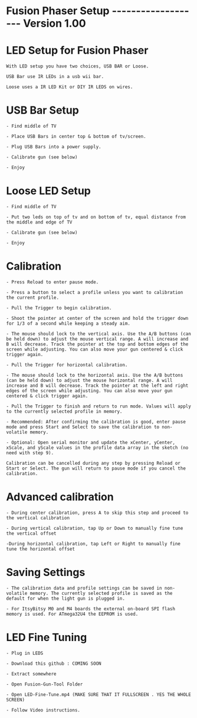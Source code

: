 # Fusion Phaser Setup ------------------- Version 1.00




# LED Setup for Fusion Phaser

    With LED setup you have two choices, USB BAR or Loose.

    USB Bar use IR LEDs in a usb wii bar.

    Loose uses a IR LED Kit or DIY IR LEDS on wires.

# USB Bar Setup

    - Find middle of TV

    - Place USB Bars in center top & bottom of tv/screen.

    - Plug USB Bars into a power supply.

    - Calibrate gun (see below)

    - Enjoy

# Loose LED Setup 

    - Find middle of TV

    - Put two leds on top of tv and on bottom of tv, equal distance from the middle and edge of TV

    - Calibrate gun (see below)
    
    - Enjoy


# Calibration

    - Press Reload to enter pause mode.

    - Press a button to select a profile unless you want to calibration the current profile.

    - Pull the Trigger to begin calibration.

    - Shoot the pointer at center of the screen and hold the trigger down for 1/3 of a second while keeping a steady aim.

    - The mouse should lock to the vertical axis. Use the A/B buttons (can be held down) to adjust the mouse vertical range. A will increase and B will decrease. Track the pointer at the top and bottom edges of the screen while adjusting. You can also move your gun centered & click trigger again.

    - Pull the Trigger for horizontal calibration.
    
    - The mouse should lock to the horizontal axis. Use the A/B buttons (can be held down) to adjust the mouse horizontal range. A will increase and B will decrease. Track the pointer at the left and right edges of the screen while adjusting. You can also move your gun centered & click trigger again.

    - Pull the Trigger to finish and return to run mode. Values will apply to the currently selected profile in memory.

    - Recommended: After confirming the calibration is good, enter pause mode and press Start and Select to save the calibration to non-volatile memory.

    - Optional: Open serial monitor and update the xCenter, yCenter, xScale, and yScale values in the profile data array in the sketch (no need with step 9).

    Calibration can be cancelled during any step by pressing Reload or Start or Select. The gun will return to pause mode if you cancel the calibration.
    
# Advanced calibration

    - During center calibration, press A to skip this step and proceed to the vertical calibration

    - During vertical calibration, tap Up or Down to manually fine tune the vertical offset

    -During horizontal calibration, tap Left or Right to manually fine tune the horizontal offset

# Saving Settings

    - The calibration data and profile settings can be saved in non-volatile memory. The currently selected profile is saved as the default for when the light gun is plugged in.

    - For ItsyBitsy M0 and M4 boards the external on-board SPI flash memory is used. For ATmega32U4 the EEPROM is used.

# LED Fine Tuning

    - Plug in LEDS

    - Download this github : COMING SOON

    - Extract somewhere 

    - Open Fusion-Gun-Tool Folder

    - Open LED-Fine-Tune.mp4 (MAKE SURE THAT IT FULLSCREEN . YES THE WHOLE SCREEN)

    - Follow Video instructions.


